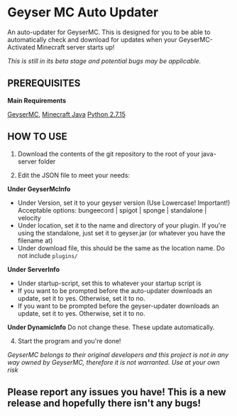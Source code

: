 # Geyser MC Auto Updater
An auto-updater for GeyserMC. 
This is designed for you to be able to automatically check and download for updates when your GeyserMC-Activated Minecraft server starts up!

*This is still in its beta stage and potential bugs may be applicable.*

## PREREQUISITES
**Main Requirements**

[GeyserMC](https://geysermc.org/), [Minecraft Java](https://www.minecraft.net/en-us/download/server)
[Python 2.7.15](https://www.python.org/downloads/release/python-2715/)

## HOW TO USE

1) Download the contents of the git repository to the root of your java-server folder

2) Edit the JSON file to meet your needs:

**Under GeyserMcInfo**
- Under Version, set it to your geyser version (Use Lowercase! Important!)
    Acceptable options: bungeecord | spigot | sponge | standalone | velocity
- Under location, set it to the name and directory of your plugin. If you're using the standalone, just set it to geyser.jar (or whatever you have the filename at)
- Under download file, this should be the same as the location name. Do not include `plugins/`

**Under ServerInfo**
- Under startup-script, set this to whatever your startup script is
- If you want to be prompted before the auto-updater downloads an update, set it to yes. Otherwise, set it to no.
- If you want to be prompted before the geyser-updater downloads an update, set it to yes. Otherwise, set it to no.

**Under DynamicInfo**
Do not change these. These update automatically.

4) Start the program and you're done!


*GeyserMC belongs to their original developers and this project is not in any way owned by GeyserMC, therefore it is not warranted. Use at your own risk*

## Please report any issues you have! This is a new release and hopefully there isn't any bugs!
